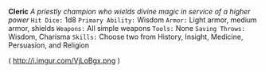 __**Cleric**__
*A priestly champion who wields divine magic in service of a higher power*
`Hit Dice:` 1d8
`Primary Ability:` Wisdom
`Armor:` Light armor, medium armor, shields 
`Weapons:` All simple weapons 
`Tools:` None
`Saving Throws:` Wisdom, Charisma 
`Skills:` Choose two from History, Insight, Medicine, Persuasion, and Religion

( http://i.imgur.com/VjLoBgx.png )